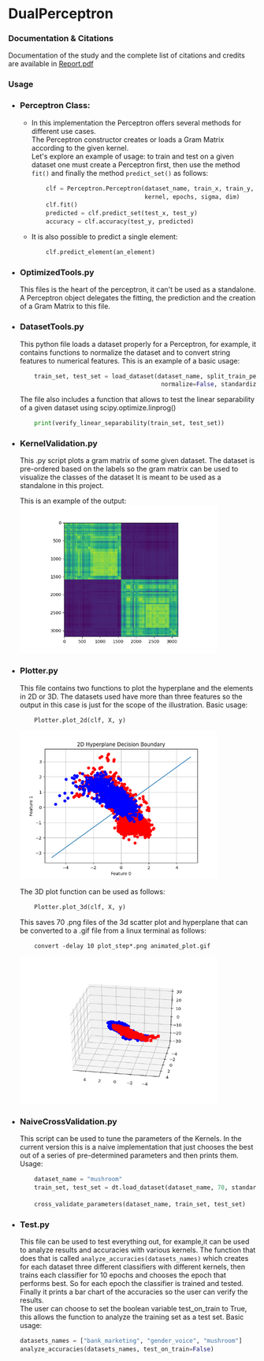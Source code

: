 # DualPerceptron

### Documentation & Citations
Documentation of the study and the complete list of citations and credits are
available in [Report.pdf](https://github.com/CrisSherban/DualPerceptron/blob/master/Report.pdf)

### Usage
*   ### Perceptron Class:  
    *   In this implementation the Perceptron offers several methods
        for different use cases.  
        The Perceptron constructor creates or loads a Gram Matrix according to 
        the given kernel.  
        Let's explore an example of usage: to train and test on a given dataset one must create 
        a Perceptron first, then use the method `fit()` and finally the method 
        `predict_set()` as follows:  
        
        ```python  
            clf = Perceptron.Perceptron(dataset_name, train_x, train_y, 
                                        kernel, epochs, sigma, dim)  
            clf.fit()  
            predicted = clf.predict_set(test_x, test_y)  
            accuracy = clf.accuracy(test_y, predicted)  
        ```
        
    *   It is also possible to predict a single element:  
        
        ```python
            clf.predict_element(an_element)
        ``` 

*   ### OptimizedTools.py
    This files is the heart of the perceptron, it can't be used as a standalone.
    A Perceptron object delegates the fitting, the prediction and the creation of a 
    Gram Matrix to this file.
    
*   ### DatasetTools.py
    This python file loads a dataset properly for a Perceptron,
    for example, it contains functions to normalize the dataset and 
    to convert string features to numerical features. 
    This is an example of a basic usage:  
    
    ```python
        train_set, test_set = load_dataset(dataset_name, split_train_percentage,
                                            normalize=False, standardize=False)
    ```  
    The file also includes a function that allows to test the 
    linear separability of a given dataset using scipy.optimize.linprog()  
    
    ```python
        print(verify_linear_separability(train_set, test_set))
    ```  
    
*   ### KernelValidation.py
    This .py script plots a gram matrix of some given dataset.
    The dataset is pre-ordered based on the labels so the gram 
    matrix can be used to visualize the classes of the dataset
    It is meant to be used as a standalone in this project.
    
    This is an example of the output:  
    <img src="/Pictures/gender_voice_gram_mat_3_ordered.png" width="400px">  
    
*   ### Plotter.py
    This file contains two functions to plot the hyperplane and the elements 
    in 2D or 3D. The datasets used have more than three features so the output 
    in this case is just for the scope of the illustration.
    Basic usage:
    ```python
        Plotter.plot_2d(clf, X, y)
    ```  
    <img src="/Pictures/2D Hyperplane Decision Boundary gender_voice.png" width="400px">
        
    The 3D plot function can be used as follows:
    ```python
        Plotter.plot_3d(clf, X, y)
    ```
    This saves 70 .png files of the 3d scatter plot and hyperplane that
    can be converted to a .gif file from a linux terminal as follows:
    ```
        convert -delay 10 plot_step*.png animated_plot.gif
    ```
    <img src="/3D_plots/animated_plot.gif" width="400px">  
    
*   ### NaiveCrossValidation.py
    This script can be used to tune the parameters of the Kernels.
    In the current version this is a naive implementation that just 
    chooses the best out of a series of
    pre-determined parameters and then prints them.
    Usage:  
    ```python
        dataset_name = "mushroom"
        train_set, test_set = dt.load_dataset(dataset_name, 70, standardize=True)

        cross_validate_parameters(dataset_name, train_set, test_set)
    ```  
    
*   ### Test.py
    This file can be used to test everything out, for example,it can be used to analyze results and accuracies
    with various kernels. The function that does that is called `analyze_accuracies(datasets_names)`
    which creates for each dataset three different classifiers with different kernels, then trains each
    classifier for 10 epochs and chooses the epoch that performs best. So for each epoch the classifier
    is trained and tested. Finally it prints a bar chart of the accuracies so the user can verify the results.  
    The user can choose to set the boolean variable test_on_train to True, this allows the function 
    to analyze the training set as a test set. 
    Basic usage:   
    
    ```python
    datasets_names = ["bank_marketing", "gender_voice", "mushroom"]
    analyze_accuracies(datasets_names, test_on_train=False)
    ```   
    
    
            
    
        
        
        
        
